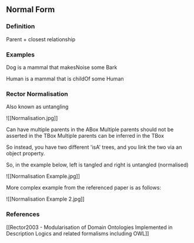 ## Normal Form

### Definition

Parent + closest relationship


### Examples

Dog is a mammal that makesNoise some Bark

Human is a mammal that is childOf some Human


### Rector Normalisation

Also known as untangling

![[Normalisation.jpg]]


Can have multiple parents in the ABox
Multiple parents should not be asserted in the TBox
Multiple parents can be inferred in the TBox

So instead, you have two different 'isA' trees, and you link the two via an object property.


So, in the example below, left is tangled and right is untangled (normalised)

![[Normalisation Example.jpg]]


More complex example from the referenced paper is as follows:

![[Normalisation Example 2.jpg]]

### References
[[Rector2003 - Modularisation of Domain Ontologies Implemented in Description Logics and related formalisms including OWL]]
